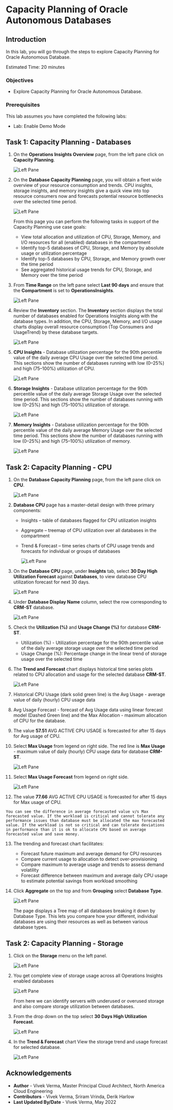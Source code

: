 # Capacity Planning of Oracle Autonomous Databases

## Introduction

In this lab, you will go through the steps to explore Capacity Planning for Oracle Autonomous Database.

Estimated Time: 20 minutes

### Objectives

-   Explore Capacity Planning for Oracle Autonomous Database.

### Prerequisites

This lab assumes you have completed the following labs:
* Lab: Enable Demo Mode

## Task 1: Capacity Planning - Databases

1.  On the **Operations Insights Overview** page, from the left pane click on **Capacity Planning**.

      ![Left Pane](./images/capacity-planning.png " ")

2.  On the **Database Capacity Planning** page, you will obtain a fleet wide overview of your resource consumption and trends.  CPU insights, storage insights, and memory insights give a quick view into top resource consumers now and forecasts potential resource bottlenecks over the selected time period.

      ![Left Pane](./images/database-capacity-planning.png " ")

    From this page you can perform the following tasks in support of the Capacity Planning use case goals:

    * View total allocation and utilization of CPU, Storage, Memory, and I/O resources for all (enabled) databases in the compartment
    * Identify top-5 databases of CPU, Storage, and Memory by absolute usage or utilization percentage
    * Identify top-5 databases by CPU, Storage, and Memory growth over the time period
    * See aggregated historical usage trends for CPU, Storage, and Memory over the time period

3.  From **Time Range** on the left pane select **Last 90 days** and ensure that the **Compartment** is set to **OperationsInsights**.

      ![Left Pane](./images/time-range.png " ")

4.  Review the **Inventory** section. The **Inventory** section displays the total number of databases enabled for Operations Insights along with the database types. In addition, the CPU, Storage, Memory, and I/O usage charts display overall resource consumption (Top Consumers and UsageTrend) by these database targets.

      ![Left Pane](./images/inventory.png " ")

5.  **CPU Insights** - Database utilization percentage for the 90th percentile value of the daily average CPU Usage over the selected time period. This sections show the number of databases running with low (0–25%) and high (75–100%) utilization of CPU.

      ![Left Pane](./images/cpu-insights.png " ")

6.  **Storage Insights** - Database utilization percentage for the 90th percentile value of the daily average Storage Usage over the selected time period.  This sections show the number of databases running with low (0–25%) and high (75–100%) utilization of storage.

      ![Left Pane](./images/storage-insights.png " ")

7.  **Memory Insights** - Database utilization percentage for the 90th percentile value of the daily average Memory Usage over the selected time period.  This sections show the number of databases running with low (0–25%) and high (75–100%) utilization of memory.

      ![Left Pane](./images/memory-insights.png " ")

## Task 2: Capacity Planning - CPU

1.  On the **Database Capacity Planning** page, from the left pane click on **CPU**.

      ![Left Pane](./images/database-cpu.png " ")

2.  **Database CPU** page has a master-detail design with three primary components:

    * Insights – table of databases flagged for CPU utilization insights
    * Aggregate – treemap of CPU utilization over all databases in the compartment
    * Trend & Forecast – time series charts of CPU usage trends and forecasts for individual or groups of databases

      ![Left Pane](./images/database-cpu1.png " ")

3.  On the **Database CPU** page, under **Insights** tab, select **30 Day High Utilization Forecast** against **Databases**, to view database CPU utilization forecast for next 30 days.

      ![Left Pane](./images/utilization-forecast.png " ")

4.  Under **Database Display Name** column, select the row corresponding to **CRM-ST** database.

      ![Left Pane](./images/crm-st-database.png " ")

5.  Check the **Utilization (%)** and **Usage Change (%)** for database **CRM-ST**.
    
    * Utilization (%) -  Utilization percentage for the 90th percentile value of the daily average storage usage over the selected time period
    * Usage Change (%): Percentage change in the linear trend of storage usage over the selected time

6.  The **Trend and Forecast** chart displays historical time series plots related to CPU allocation and usage for the selected database **CRM-ST**.

      ![Left Pane](./images/trend-and-forecast.png " ")

7.  Historical CPU Usage (dark solid green line) is the Avg Usage - average value of daily (hourly) CPU usage data

8.  Avg Usage Forecast - forecast of Avg Usage data using linear forecast model (Dashed Green line) and the Max Allocation - maximum allocation of CPU for the database.

9.  The value **57.51** AVG ACTIVE CPU USAGE is forecasted for after 15 days for Avg usage of CPU.

10.  Select **Max Usage** from legend on right side. The red line is **Max Usage** - maximum value of daily (hourly) CPU usage data for database **CRM-ST**.

      ![Left Pane](./images/max-usage-cpu.png " ")

11.  Select **Max Usage Forecast** from legend on right side.

      ![Left Pane](./images/max-usage-forecast.png " ")

12.  The value **77.66** AVG ACTIVE CPU USAGE is forecasted for after 15 days for Max usage of CPU.

    You can see the difference in average forecasted value v/s Max forecasted value. If the workload is critical and cannot tolerate any performance issues than database must be allocated the max forecasted value. If the workload is not so critical and can tolerate deviations in performance than it is ok to allocate CPU based on average forecasted value and save money.

13.  The trending and forecast chart facilitates:

     * Forecast future maximum and average demand for CPU resources
     * Compare current usage to allocation to detect over-provisioning
     * Compare maximum to average usage and trends to assess demand volatility
     * Forecast difference between maximum and average daily CPU usage to estimate potential savings from workload smoothing

14.  Click **Aggregate** on the top and from **Grouping** select **Database Type**.

      ![Left Pane](./images/aggregate-database.png " ")

     The page displays a Tree map of all databases breaking it down by Database Type. This lets you compare how your different, individual databases are using their resources as well as between various database types.

## Task 2: Capacity Planning - Storage

1.  Click on the **Storage** menu on the left panel.

      ![Left Pane](./images/storage-menu.png " ")

2.  You get complete view of storage usage across all Operations Insights enabled databases

      ![Left Pane](./images/database-storage.png " ")

    From here we can identify servers with underused or overused storage and also compare storage utilization between databases.

3.  From the drop down on the top select **30 Days High Utilization Forecast**.

      ![Left Pane](./images/storage-utilization-forecast.png " ")

4.  In the **Trend & Forecast** chart View the storage trend and usage forecast for selected database.

      ![Left Pane](./images/storage-trend-forecast.png " ")


## Acknowledgements

- **Author** - Vivek Verma, Master Principal Cloud Architect, North America Cloud Engineering
- **Contributors** - Vivek Verma, Sriram Vrinda, Derik Harlow
- **Last Updated By/Date** - Vivek Verma, May 2022